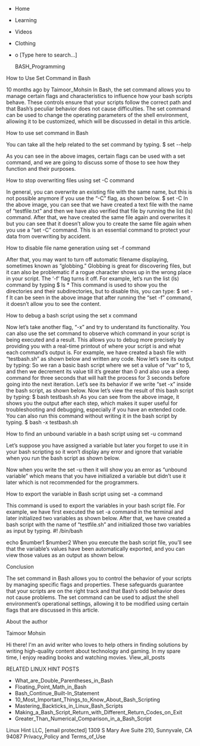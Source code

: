





















































* Home
* Learning
* Videos
* Clothing
*
  o [Type here to search...]


   BASH_Programming


How to Use Set Command in Bash

10 months ago
by Taimoor_Mohsin
In Bash, the set command allows you to manage certain flags and characteristics
to influence how your bash scripts behave. These controls ensure that your
scripts follow the correct path and that Bash’s peculiar behavior does not
cause difficulties. The set command can be used to change the operating
parameters of the shell environment, allowing it to be customized, which will
be discussed in detail in this article.

How to use set command in Bash

You can take all the help related to the set command by typing.
$ set --help

As you can see in the above images, certain flags can be used with a set
command, and we are going to discuss some of those to see how they function and
their purposes.

How to stop overwriting files using set -C command

In general, you can overwrite an existing file with the same name, but this is
not possible anymore if you use the “-C” flag, as shown below.
$ set -C
In the above image, you can see that we have created a text file with the name
of “testfile.txt” and then we have also verified that file by running the list
(ls) command. After that, we have created the same file again and overwrites it
but you can see that it doesn’t allow you to create the same file again when
you use a “set -C” command. This is an essential command to protect your data
from overwriting by accident.

How to disable file name generation using set -f command

After that, you may want to turn off automatic filename displaying, sometimes
known as “globbing.” Globbing is great for discovering files, but it can also
be problematic if a rogue character shows up in the wrong place in your script.
The ‘-f‘ flag turns it off.
For example, let’s run the list (ls) command by typing
$ ls *
This command is used to show you the directories and their subdirectories, but
to disable this, you can type:
$ set -f
It can be seen in the above image that after running the “set -f” command, it
doesn’t allow you to see the content.

How to debug a bash script using the set x command

Now let’s take another flag, “-x” and try to understand its functionality. You
can also use the set command to observe which command in your script is being
executed and a result. This allows you to debug more precisely by providing you
with a real-time printout of where your script is and what each command’s
output is. For example, we have created a bash file with “testbash.sh” as shown
below and written any code.
Now let’s see its output by typing:
So we ran a basic bash script where we set a value of “var” to 5, and then we
decrement its value till it’s greater than 0 and also use a sleep command for
three seconds that will halt the process for 3 seconds before going into the
next iteration. Let’s see its behavior if we write “set -x” inside the bash
script, as shown below.
Now let’s view the result of this bash script by typing:
$ bash testbash.sh
As you can see from the above image, it shows you the output after each step,
which makes it super useful for troubleshooting and debugging, especially if
you have an extended code. You can also run this command without writing it in
the bash script by typing.
$ bash -x testbash.sh

How to find an unbound variable in a bash script using set -u command

Let’s suppose you have assigned a variable but later you forget to use it in
your bash scripting so it won’t display any error and ignore that variable when
you run the bash script as shown below.

Now when you write the set -u then it will show you an error as “unbound
variable” which means that you have initialized a variable but didn’t use it
later which is not recommended for the programmers.




How to export the variable in Bash script using set -a command

This command is used to export the variables in your bash script file. For
example, we have first executed the set -a command in the terminal and later
initialized two variables as shown below.
After that, we have created a bash script with the name of “testfile.sh” and
initialized those two variables as input by typing.
#! /bin/bash

echo $number1 $number2
When you execute the bash script file, you’ll see that the variable’s values
have been automatically exported, and you can view those values as an output as
shown below.

Conclusion

The set command in Bash allows you to control the behavior of your scripts by
managing specific flags and properties. These safeguards guarantee that your
scripts are on the right track and that Bash’s odd behavior does not cause
problems. The set command can be used to adjust the shell environment’s
operational settings, allowing it to be modified using certain flags that are
discussed in this article.


About the author


Taimoor Mohsin

Hi there! I'm an avid writer who loves to help others in finding solutions by
writing high-quality content about technology and gaming. In my spare time, I
enjoy reading books and watching movies.
View_all_posts

RELATED LINUX HINT POSTS


* What_are_Double_Parentheses_in_Bash
* Floating_Point_Math_in_Bash
* Bash_Continue_Built-In_Statement
* 10_Most_Important_Things_to_Know_About_Bash_Scripting
* Mastering_Backticks_in_Linux_Bash_Scripts
* Making_a_Bash_Script_Return_with_Different_Return_Codes_on_Exit
* Greater_Than_Numerical_Comparison_in_a_Bash_Script

Linux Hint LLC, [email protected]
1309 S Mary Ave Suite 210, Sunnyvale, CA 94087
 Privacy_Policy and Terms_of_Use

